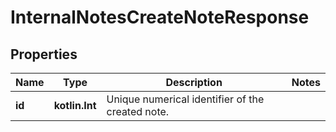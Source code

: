
# InternalNotesCreateNoteResponse

## Properties
Name | Type | Description | Notes
------------ | ------------- | ------------- | -------------
**id** | **kotlin.Int** | Unique numerical identifier of the created note. | 



